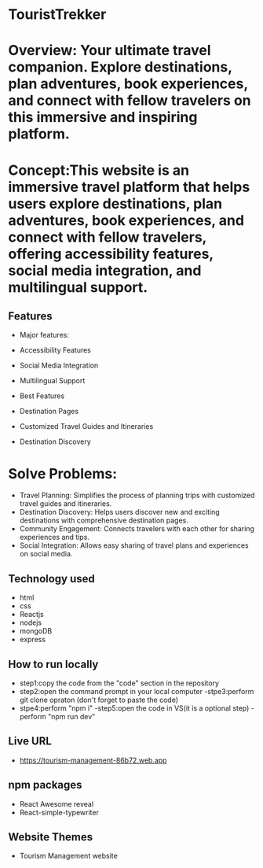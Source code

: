 
# TouristTrekker

# Overview: Your ultimate travel companion. Explore destinations, plan adventures, book experiences, and connect with fellow travelers on this immersive and inspiring platform.

# Concept:This website is an immersive travel platform that helps users explore destinations, plan adventures, book experiences, and connect with fellow travelers, offering accessibility features, social media integration, and multilingual support.

## Features
- Major features:
 - Accessibility Features
 - Social Media Integration
 - Multilingual Support

- Best Features
 - Destination Pages
 - Customized Travel Guides and Itineraries
 - Destination Discovery

# Solve Problems:
- Travel Planning: Simplifies the process of planning trips with customized travel guides and itineraries.
- Destination Discovery: Helps users discover new and exciting destinations with comprehensive destination pages.
- Community Engagement: Connects travelers with each other for sharing experiences and tips.
- Social Integration: Allows easy sharing of travel plans and experiences on social media.


## Technology used
- html
- css
- Reactjs
- nodejs
- mongoDB
- express

## How to run locally
- step1:copy the code from the "code" section in the repository
- step2:open the command prompt in your local computer
-stpe3:perform git clone opraton (don't forget to paste the code)
- stpe4:perform "npm i"
-step5:open the code in VS(it is a optional step)
-perform "npm run dev"

## Live URL
- https://tourism-management-86b72.web.app
## npm  packages
-  React Awesome reveal
-  React-simple-typewriter
## Website Themes
- Tourism Management website
